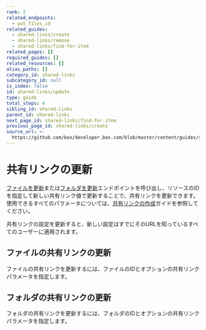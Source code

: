 ```yaml
---
rank: 2
related_endpoints:
  - put_files_id
related_guides:
  - shared-links/create
  - shared-links/remove
  - shared-links/find-for-item
related_pages: []
required_guides: []
related_resources: []
alias_paths: []
category_id: shared-links
subcategory_id: null
is_index: false
id: shared-links/update
type: guide
total_steps: 4
sibling_id: shared-links
parent_id: shared-links
next_page_id: shared-links/find-for-item
previous_page_id: shared-links/create
source_url: >-
  https://github.com/box/developer.box.com/blob/master/content/guides/shared-links/update.md
---
```

# 共有リンクの更新

[ファイルを更新](endpoint://put_files_id)または[フォルダを更新](endpoint://put_folders_id)エンドポイントを呼び出し、リソースのIDを指定して新しい共有リンク値で更新することで、共有リンクを更新できます。使用できるすべてのパラメータについては、[共有リンクの作成](guide://shared-links/create)ガイドを参照してください。

<Message type="notice">

共有リンクの設定を更新すると、新しい設定はすでにそのURLを知っているすべてのユーザーに適用されます。

</Message>

## ファイルの共有リンクの更新

ファイルの共有リンクを更新するには、ファイルのIDとオプションの共有リンクパラメータを指定します。

<Samples id="put_files_id_shared_link_create">

</Samples>

## フォルダの共有リンクの更新

フォルダの共有リンクを更新するには、フォルダのIDとオプションの共有リンクパラメータを指定します。

<Samples id="put_folders_id_shared_link_create">

</Samples>
